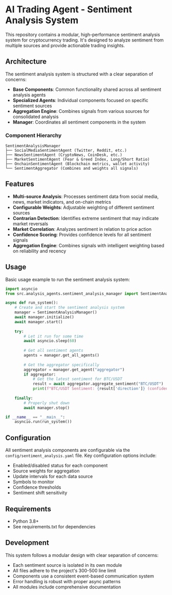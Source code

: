 # AI Trading Agent - Sentiment Analysis System

This repository contains a modular, high-performance sentiment analysis system for cryptocurrency trading. It's designed to analyze sentiment from multiple sources and provide actionable trading insights.

## Architecture

The sentiment analysis system is structured with a clear separation of concerns:

- **Base Components**: Common functionality shared across all sentiment analysis agents
- **Specialized Agents**: Individual components focused on specific sentiment sources
- **Aggregation Engine**: Combines signals from various sources for consolidated analysis
- **Manager**: Coordinates all sentiment components in the system

### Component Hierarchy

```
SentimentAnalysisManager
├── SocialMediaSentimentAgent (Twitter, Reddit, etc.)
├── NewsSentimentAgent (CryptoNews, CoinDesk, etc.)
├── MarketSentimentAgent (Fear & Greed Index, Long/Short Ratio)
├── OnchainSentimentAgent (Blockchain metrics, wallet activity)
└── SentimentAggregator (Combines and weights all signals)
```

## Features

- **Multi-source Analysis**: Processes sentiment data from social media, news, market indicators, and on-chain metrics
- **Configurable Weights**: Adjustable weighting of different sentiment sources
- **Contrarian Detection**: Identifies extreme sentiment that may indicate market reversals
- **Market Correlation**: Analyzes sentiment in relation to price action
- **Confidence Scoring**: Provides confidence levels for all sentiment signals
- **Aggregation Engine**: Combines signals with intelligent weighting based on reliability and recency

## Usage

Basic usage example to run the sentiment analysis system:

```python
import asyncio
from src.analysis_agents.sentiment_analysis_manager import SentimentAnalysisManager

async def run_system():
    # Create and start the sentiment analysis system
    manager = SentimentAnalysisManager()
    await manager.initialize()
    await manager.start()
    
    try:
        # Let it run for some time
        await asyncio.sleep(60)
        
        # Get all sentiment agents
        agents = manager.get_all_agents()
        
        # Get the aggregator specifically
        aggregator = manager.get_agent("aggregator")
        if aggregator:
            # Get the latest sentiment for BTC/USDT
            result = await aggregator.aggregate_sentiment("BTC/USDT")
            print(f"BTC/USDT Sentiment: {result['direction']} (confidence: {result['confidence']:.2f})")
            
    finally:
        # Properly shut down
        await manager.stop()

if __name__ == "__main__":
    asyncio.run(run_system())
```

## Configuration

All sentiment analysis components are configurable via the `config/sentiment_analysis.yaml` file. Key configuration options include:

- Enabled/disabled status for each component
- Source weights for aggregation
- Update intervals for each data source
- Symbols to monitor
- Confidence thresholds
- Sentiment shift sensitivity

## Requirements

- Python 3.8+
- See requirements.txt for dependencies

## Development

This system follows a modular design with clear separation of concerns:

- Each sentiment source is isolated in its own module
- All files adhere to the project's 300-500 line limit
- Components use a consistent event-based communication system
- Error handling is robust with proper async patterns
- All modules include comprehensive documentation
